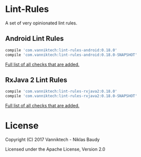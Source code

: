 Lint-Rules
==========

A set of very opinionated lint rules.

## Android Lint Rules

```groovy
compile 'com.vanniktech:lint-rules-android:0.18.0'
compile 'com.vanniktech:lint-rules-android:0.18.0-SNAPSHOT'
```

[Full list of all checks that are added.](lint-rules-android.md)

## RxJava 2 Lint Rules

```groovy
compile 'com.vanniktech:lint-rules-rxjava2:0.18.0'
compile 'com.vanniktech:lint-rules-rxjava2:0.18.0-SNAPSHOT'
```

[Full list of all checks that are added.](lint-rules-rxjava2.md)

# License

Copyright (C) 2017 Vanniktech - Niklas Baudy

Licensed under the Apache License, Version 2.0
